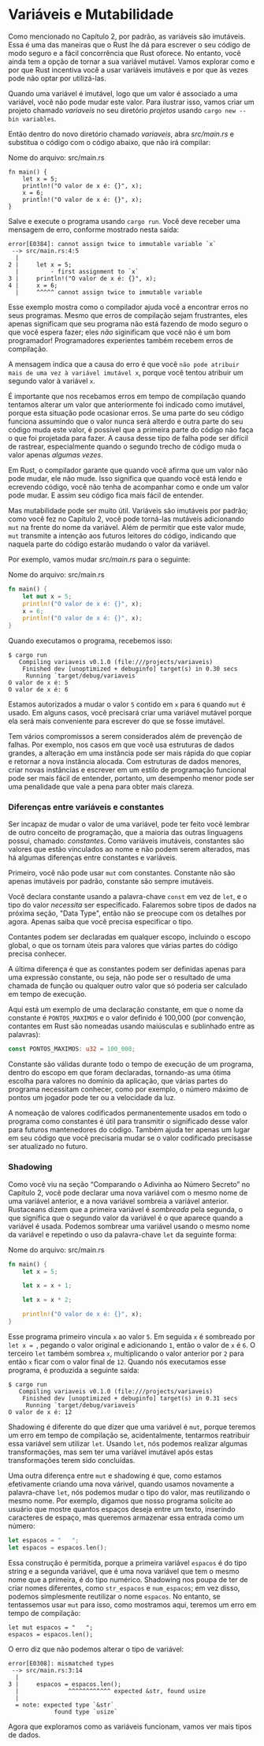 # Variáveis e Mutabilidade

Como mencionado no Capítulo 2, por padrão, as variáveis são imutáveis. Essa é uma das
maneiras que o Rust lhe dá para escrever o seu código de
modo seguro e a fácil concorrência que Rust oforece. No entanto, você ainda tem
a opção de tornar a sua variável mutável. Vamos explorar como e por que Rust
incentiva você a usar variáveis imutáveis e por que às vezes pode
não optar por utilizá-las.

Quando uma variável é imutável, logo que um valor é associado a uma variável, você não pode mudar este valor.
Para ilustrar isso, vamos criar um projeto chamado *variaveis*
no seu diretório *projetos* usando `cargo new --bin variables`.

Então dentro do novo diretório chamado *variaveis*, abra *src/main.rs* e substitua o
código com o código abaixo, que não irá compilar:

<span class="filename">Nome do arquivo: src/main.rs</span>

```rust,ignore
fn main() {
    let x = 5;
    println!("O valor de x é: {}", x);
    x = 6;
    println!("O valor de x é: {}", x);
}
```

Salve e execute o programa usando `cargo run`. Você deve receber uma mensagem de erro,
conforme mostrado nesta saída:

```text
error[E0384]: cannot assign twice to immutable variable `x`
 --> src/main.rs:4:5
  |
2 |     let x = 5;
  |         - first assignment to `x`
3 |     println!("O valor de x é: {}", x);
4 |     x = 6;
  |     ^^^^^ cannot assign twice to immutable variable
```

Esse exemplo mostra como o compilador ajuda você a encontrar erros no seus programas.
Mesmo que erros de compilação sejam frustrantes, eles apenas significam que seu programa
não está fazendo de modo seguro o que você espera fazer; eles *não* siginificam que você
não é um bom programador! Programadores experientes também recebem erros de compilação.

A mensagem indica que a causa do erro é que você
`não pode atribuir mais de uma vez à variável
imutável x`, porque você tentou atribuir um segundo valor à variável `x`.

É importante que nos recebamos erros em tempo de compilação quando tentamos
alterar um valor que anteriormente foi indicado como imutável, porque
esta situação pode ocasionar erros. Se uma parte do seu código funciona assumindo
que o valor nunca será alterdo e outra parte do seu código muda este valor, é
possível que a primeira parte do código não faça o que foi projetada para fazer.
A causa desse tipo de falha pode ser difícil de rastrear,
especialmente quando o segundo trecho de código muda o valor apenas *algumas vezes*.

Em Rust, o compilador garante que quando você afirma que um valor não pode mudar,
ele não mude. Isso significa que quando você está lendo e ecrevendo código,
você não tenha de acompanhar como e onde um valor pode mudar. E assim seu código
fica mais fácil de entender.

Mas mutabilidade pode ser muito útil. Variáveis são imutáveis por padrão; como
você fez no Capítulo 2, você pode torná-las mutáveis adicionando `mut` na frente do
nome da variável. Além de permitir que este valor mude, `mut` transmite
a intenção aos futuros leitores do código, indicando que naquela
parte do código estarão mudando o valor da variável.

Por exemplo, vamos mudar *src/main.rs* para o seguinte:

<span class="filename">Nome do arquivo: src/main.rs</span>

```rust
fn main() {
    let mut x = 5;
    println!("O valor de x é: {}", x);
    x = 6;
    println!("O valor de x é: {}", x);
}
```

Quando executamos o programa, recebemos isso:

```text
$ cargo run
   Compiling variaveis v0.1.0 (file:///projects/variaveis)
    Finished dev [unoptimized + debuginfo] target(s) in 0.30 secs
     Running `target/debug/variaveis`
O valor de x é: 5
O valor de x é: 6
```

Estamos autorizados a mudar o valor `5` contido  em `x` para `6`
quando `mut` é usado. Em alguns casos, você precisará criar uma variável mutável porque ela
será mais conveniente para escrever do que se fosse imutável.

Tem vários compromissos a serem considerados além de prevenção de
falhas. Por exemplo, nos casos em que você usa estruturas de dados grandes,
a alteração em uma instância pode ser mais rápida do que copiar e retornar a nova instância
alocada. Com estruturas de dados menores, criar novas instâncias e escrever
em um estilo de programação funcional pode ser mais fácil de entender, portanto,
um desempenho menor pode ser uma penalidade que vale a pena para obter mais clareza.

### Diferenças entre variáveis e constantes

Ser incapaz de mudar o valor de uma variável, pode ter feito você lembrar de
outro conceito de programação, que a maioria das outras linguagens possui, chamado: *constantes*. Como
variáveis imutáveis, constantes são valores que estão vinculados ao nome e não
podem serem alterados, mas há algumas diferenças entre constantes e
variáveis.

Primeiro, você não pode usar `mut` com constantes. Constante não são apenas
imutáveis por padrão, constante são sempre imutáveis.

Você declara constante usando a palavra-chave `const` em vez de `let`,
e o tipo do valor *necessita* ser específicado. Falaremos sobre tipos de dados
na próxima seção, "Data Type", então
não se preocupe com os detalhes por agora. Apenas saiba que você precisa especificar o tipo.

Contantes podem ser declaradas em qualquer escopo, incluindo o escopo global, o que os tornam
úteis para valores que várias partes do código precisa conhecer.

A última diferença é que as constantes podem ser definidas apenas para uma expressão constante,
ou seja, não pode ser o resultado de uma chamada de função ou qualquer outro valor que só poderia ser
calculado em tempo de execução.

Aqui está um exemplo de uma declaração constante, em que o nome da constante é
`PONTOS_MAXIMOS` e o valor definido é 100,000 (por
convenção, contantes em Rust são nomeadas usando maiúsculas e sublinhado entre as palavras):

```rust
const PONTOS_MAXIMOS: u32 = 100_000;
```

Constante são válidas durante todo o tempo de execução de um programa, dentro do escopo em que
foram declaradas, tornando-as uma ótima escolha para valores no domínio da aplicação,
que várias partes do programa necessitam conhecer, como por exemplo,
o número máximo de pontos um jogador pode ter ou a
velocidade da luz.

A nomeação de valores codificados permanentemente usados em todo o programa como constantes é útil
para transmitir o significado desse valor para futuros mantenedores do código. Também
ajuda ter apenas um lugar em seu código que você precisaria mudar se o
valor codificado precisasse ser atualizado no futuro.

### Shadowing

Como você viu na seção “Comparando o Adivinha ao Número Secreto” no Capítulo
2, você pode declarar uma nova variável com o mesmo nome de uma variável anterior,
e a nova variável sombreia a variável anterior. Rustaceans dizem que a
primeira variável é *sombreada* pela segunda, o que significa que o segundo
valor da variável é o que aparece quando a variável é usada. Podemos sombrear uma
variável usando o mesmo nome da variável e repetindo o uso da palavra-chave `let`
da seguinte forma:

<span class="filename">Nome do arquivo: src/main.rs</span>

```rust
fn main() {
    let x = 5;

    let x = x + 1;

    let x = x * 2;

    println!("O valor de x é: {}", x);
}
```

Esse programa primeiro vincula `x` ao valor `5`. Em seguida `x` é sombreado por
`let x = `, pegando o valor original e adicionando `1`, então o valor de
`x` é `6`. O terceiro `let` também sombrea `x`, multiplicando o 
valor anterior por `2` para então `x` ficar com o valor final de `12`. Quando nós executamos esse programa, é
produzida a seguinte saída:

```text
$ cargo run
   Compiling variaveis v0.1.0 (file:///projects/variaveis)
    Finished dev [unoptimized + debuginfo] target(s) in 0.31 secs
     Running `target/debug/variaveis`
O valor de x é: 12
```

Shadowing é diferente do que dizer que uma variável é `mut`, porque teremos um
erro em tempo de compilação se, acidentalmente, tentarmos reatribuir essa variável sem
utilizar `let`. Usando `let`, nós podemos realizar algumas transformações,
mas sem ter uma variável imutável após estas transformações terem
sido concluídas.

Uma outra diferença entre `mut` e shadowing é que,
como estamos efetivamente criando uma nova várivel, quando usamos novamente a palavra-chave `let`, nós
podemos mudar o tipo do valor, mas reutilizando o mesmo nome. Por exemplo, digamos que nosso programa
solicite ao usuário que mostre quantos espaços deseja entre um texto, inserindo
caracteres de espaço, mas queremos armazenar essa entrada como um número:

```rust
let espacos = "   ";
let espacos = espacos.len();
```

Essa construção é permitida, porque a primeira variável `espacos` é do tipo string
e a segunda variável, que é uma nova variável que tem o
mesmo nome que a primeira, é do tipo numérico. Shadowing nos poupa de
ter de criar nomes diferentes, como `str_espacos` e
`num_espacos`; em vez disso, podemos simplesmente reutilizar o nome `espacos`. No entanto, se
tentassemos usar `mut` para isso, como mostramos aqui, teremos um erro em tempo de compilação:

```rust,ignore
let mut espacos = "   ";
espacos = espacos.len();
```

O erro diz que não podemos alterar o tipo de variável:

```text
error[E0308]: mismatched types
 --> src/main.rs:3:14
  |
3 |     espacos = espacos.len();
  |              ^^^^^^^^^^^^ expected &str, found usize
  |
  = note: expected type `&str`
             found type `usize`
```

Agora que exploramos como as variáveis funcionam, vamos ver mais tipos de dados.
